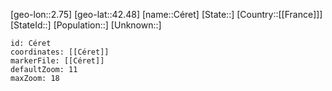 ﻿---
location: [42.48,2.75]
mapzoom: [7,12] 
mapmarker: city 
type: City
tags:
- geo/City


SpocWebEntityId: 29696
isDeleted: false
confidential: public

---
[geo-lon::2.75]
[geo-lat::42.48]
[name::Céret]
[State::]
[Country::[[France]]]
[StateId::]
[Population::]
[Unknown::]


```leaflet
id: Céret
coordinates: [[Céret]]
markerFile: [[Céret]]
defaultZoom: 11 
maxZoom: 18
```
